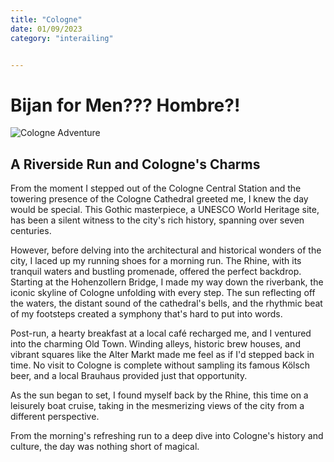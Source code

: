 ```yaml
---
title: "Cologne"
date: 01/09/2023
category: "interailing"


---
```

 # Bijan for Men??? Hombre?!

![Cologne Adventure](/images/cologne.jpg)

## A Riverside Run and Cologne's Charms

From the moment I stepped out of the Cologne Central Station and the towering presence of the Cologne Cathedral greeted me, I knew the day would be special. This Gothic masterpiece, a UNESCO World Heritage site, has been a silent witness to the city's rich history, spanning over seven centuries.

However, before delving into the architectural and historical wonders of the city, I laced up my running shoes for a morning run. The Rhine, with its tranquil waters and bustling promenade, offered the perfect backdrop. Starting at the Hohenzollern Bridge, I made my way down the riverbank, the iconic skyline of Cologne unfolding with every step. The sun reflecting off the waters, the distant sound of the cathedral's bells, and the rhythmic beat of my footsteps created a symphony that's hard to put into words.

Post-run, a hearty breakfast at a local café recharged me, and I ventured into the charming Old Town. Winding alleys, historic brew houses, and vibrant squares like the Alter Markt made me feel as if I'd stepped back in time. No visit to Cologne is complete without sampling its famous Kölsch beer, and a local Brauhaus provided just that opportunity.

As the sun began to set, I found myself back by the Rhine, this time on a leisurely boat cruise, taking in the mesmerizing views of the city from a different perspective.

From the morning's refreshing run to a deep dive into Cologne's history and culture, the day was nothing short of magical.
